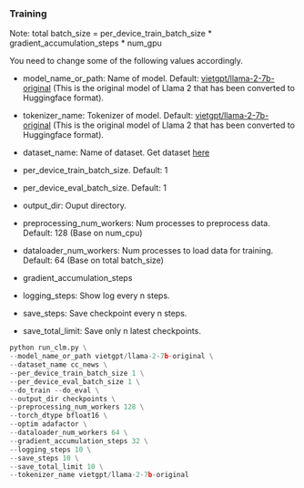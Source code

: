 ### Training
Note: total batch_size = per_device_train_batch_size * gradient_accumulation_steps * num_gpu

You need to change some of the following values accordingly.
- model_name_or_path: Name of model. Default: [vietgpt/llama-2-7b-original](https://huggingface.co/vietgpt/llama-2-7b-original) (This is the original model of Llama 2 that has been converted to Huggingface format).
- tokenizer_name: Tokenizer of model. Default: [vietgpt/llama-2-7b-original](https://huggingface.co/vietgpt/llama-2-7b-original) (This is the original model of Llama 2 that has been converted to Huggingface format).

- dataset_name: Name of dataset. Get dataset [here](https://huggingface.co/datasets?task_categories=task_categories:text-generation&task_ids=task_ids:language-modeling)

- per_device_train_batch_size. Default: 1
- per_device_eval_batch_size. Default: 1
- output_dir: Ouput directory.
- preprocessing_num_workers: Num processes to preprocess data. Default: 128 (Base on num_cpu)
- dataloader_num_workers: Num processes to load data for training. Default: 64 (Base on total batch_size)
- gradient_accumulation_steps
- logging_steps: Show log every n steps.
- save_steps: Save checkpoint every n steps.
- save_total_limit: Save only n latest checkpoints.

```python
python run_clm.py \
--model_name_or_path vietgpt/llama-2-7b-original \
--dataset_name cc_news \
--per_device_train_batch_size 1 \
--per_device_eval_batch_size 1 \
--do_train --do_eval \
--output_dir checkpoints \
--preprocessing_num_workers 128 \
--torch_dtype bfloat16 \
--optim adafactor \
--dataloader_num_workers 64 \
--gradient_accumulation_steps 32 \
--logging_steps 10 \
--save_steps 10 \
--save_total_limit 10 \
--tokenizer_name vietgpt/llama-2-7b-original
```
